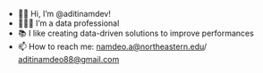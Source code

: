 - 👋🏻 Hi, I’m @aditinamdev!
- 👩🏻‍💻 I’m a data professional
- 📚 I like creating data-driven solutions to improve performances
- 📫 How to reach me: namdeo.a@northeastern.edu/ aditinamdeo88@gmail.com

<!---
aditinamdev/aditinamdev is a ✨ special ✨ repository because its `README.md` (this file) appears on your GitHub profile.
You can click the Preview link to take a look at your changes.
--->
